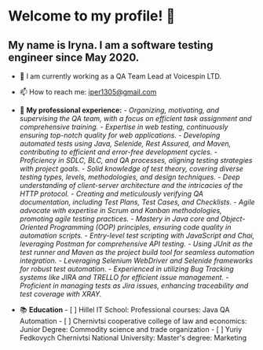 # Welcome to my profile! 👋

## My name is Iryna. I am a software testing engineer since May 2020.

+ 🔭 I am currently working as a QA Team Lead at Voicespin LTD.

+ 📫 How to reach me: iper1305@gmail.com

+ 💼 **My professional experience:**
         *- Organizing, motivating, and supervising the QA team, with a focus on efficient task assignment and comprehensive training.
         - Expertise in web testing, continuously ensuring top-notch quality for web applications.
         - Developing automated tests using Java, Selenide, Rest Assured, and Maven, contributing to efficient and error-free development cycles.
         - Proficiency in SDLC, BLC, and QA processes, aligning testing strategies with project goals.
         - Solid knowledge of test theory, covering diverse testing types, levels, methodologies, and design techniques.
         - Deep understanding of client-server architecture and the intricacies of the HTTP protocol.
         - Creating and meticulously verifying QA documentation, including Test Plans, Test Cases, and Checklists.
         - Agile advocate with expertise in Scrum and Kanban methodologies, promoting agile testing practices.
         - Mastery in Java core and Object-Oriented Programming (OOP) principles, ensuring code quality in automation scripts.
         - Entry-level test scripting with JavaScript and Chai, leveraging Postman for comprehensive API testing.
         - Using JUnit as the test runner and Maven as the project build tool for seamless automation integration.
         - Leveraging Selenium WebDriver and Selenide frameworks for robust test automation.
         - Experienced in utilizing Bug Tracking systems like JIRA and TRELLO for efficient issue management.
         - Proficient in managing tests as Jira issues, enhancing traceability and test coverage with XRAY.*
  
+ 📚 **Education**
         - [ ] Hillel IT School:
             Professional courses: Java QA Automation
         - [ ] Chernivtsi cooperative college of law and economics:
             Junior Degree: Commodity science and trade organization
         - [ ] Yuriy Fedkovych Chernivtsi National University:
             Master's degree: Marketing
  
  
